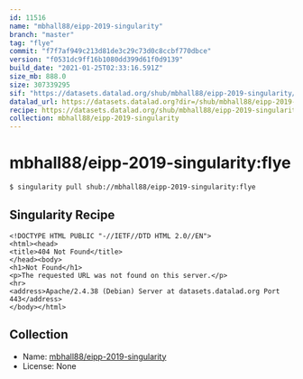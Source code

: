 ```yaml
---
id: 11516
name: "mbhall88/eipp-2019-singularity"
branch: "master"
tag: "flye"
commit: "f7f7af949c213d81de3c29c73d0c8ccbf770dbce"
version: "f0531dc9ff16b1080dd399d61f0d9139"
build_date: "2021-01-25T02:33:16.591Z"
size_mb: 888.0
size: 307339295
sif: "https://datasets.datalad.org/shub/mbhall88/eipp-2019-singularity/flye/2021-01-25-f7f7af94-f0531dc9/f0531dc9ff16b1080dd399d61f0d9139.sif"
datalad_url: https://datasets.datalad.org?dir=/shub/mbhall88/eipp-2019-singularity/flye/2021-01-25-f7f7af94-f0531dc9/
recipe: https://datasets.datalad.org/shub/mbhall88/eipp-2019-singularity/flye/2021-01-25-f7f7af94-f0531dc9/Singularity
collection: mbhall88/eipp-2019-singularity
---
```


# mbhall88/eipp-2019-singularity:flye

```bash
$ singularity pull shub://mbhall88/eipp-2019-singularity:flye
```

## Singularity Recipe

```singularity
<!DOCTYPE HTML PUBLIC "-//IETF//DTD HTML 2.0//EN">
<html><head>
<title>404 Not Found</title>
</head><body>
<h1>Not Found</h1>
<p>The requested URL was not found on this server.</p>
<hr>
<address>Apache/2.4.38 (Debian) Server at datasets.datalad.org Port 443</address>
</body></html>
```

## Collection

 - Name: [mbhall88/eipp-2019-singularity](https://github.com/mbhall88/eipp-2019-singularity)
 - License: None

